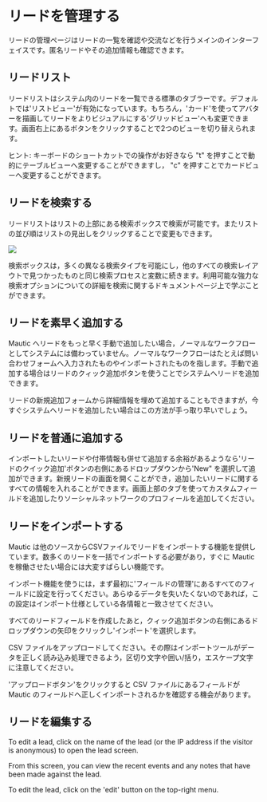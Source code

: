 # リードを管理する

リードの管理ページはリードの一覧を確認や交流などを行うメインのインターフェイスです。匿名リードやその追加情報も確認できます。

## リードリスト

リードリストはシステム内のリードを一覧できる標準のタブラーです。デフォルトでは'リストビュー'が有効になっています。もちろん，'カード'を使ってアバターを描画してリードをよりビジュアルにする'グリッドビュー'へも変更できます。画面右上にあるボタンをクリックすることで2つのビューを切り替えられます。

ヒント: キーボードのショートカットでの操作がお好きなら "t" を押すことで動的にテーブルビューへ変更することができますし， "c" を押すことでカードビューへ変更することができます。

## リードを検索する

リードリストはリストの上部にある検索ボックスで検索が可能です。またリストの並び順はリストの見出しをクリックすることで変更もできます。

![](http://drop.dbh.li/image/1m2J3u1d3z1T/Image%202014-11-17%20at%2010.29.08%20AM.png)

検索ボックスは，多くの異なる検索タイプを可能にし，他のすべての検索レイアウトで見つかったものと同じ検索プロセスと変数に続きます。利用可能な強力な検索オプションについての詳細を検索に関するドキュメントページ上で学ぶことができます。


## リードを素早く追加する

Mautic へリードをもっと早く手動で追加したい場合，ノーマルなワークフローとしてシステムには備わっていません。ノーマルなワークフローはたとえば問い合わせフォームへ入力されたものやインポートされたものを指します。手動で追加する場合はリードのクィック追加ボタンを使うことでシステムへリードを追加できます。

リードの新規追加フォームから詳細情報を埋めて追加することもできますが，今すぐシステムへリードを追加したい場合はこの方法が手っ取り早いでしょう。

## リードを普通に追加する

インポートしたいリードや付帯情報も併せて追加する余裕があるようなら'リードのクイック追加'ボタンの右側にあるドロップダウンから'New" を選択して追加ができます。新規リードの画面を開くことができ，追加したいリードに関するすべての情報を入れることができます。画面上部のタブを使ってカスタムフィールドを追加したりソーシャルネットワークのプロフィールを追加してください。

## リードをインポートする

Mautic は他のソースからCSVファイルでリードをインポートする機能を提供しています。数多くのリードを一括でインポートする必要があり，すぐに Mautic を稼働させたい場合には大変すばらしい機能です。

インポート機能を使うには，まず最初に'フィールドの管理'にあるすべてのフィールドに設定を行ってください。あらゆるデータを失いたくないのであれば，この設定はインポート仕様としている各情報と一致させてください。

すべてのリードフィールドを作成したあと，クィック追加ボタンの右側にあるドロップダウンの矢印をクリックし'インポート'を選択します。

CSV ファイルをアップロードしてください。その際はインポートツールがデータを正しく読み込み処理できるよう，区切り文字や囲い/括り，エスケープ文字に注意してください。

'アップロードボタン'をクリックすると CSV ファイルにあるフィールドが Mautic のフィールドへ正しくインポートされるかを確認する機会があります。

## リードを編集する

To edit a lead, click on the name of the lead (or the IP address if the visitor is anonymous) to open the lead screen.

From this screen, you can view the recent events and any notes that have been made against the lead.

To edit the lead, click on the 'edit' button on the top-right menu.
